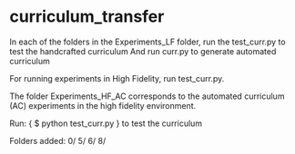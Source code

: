 # curriculum_transfer

In each of the folders in the Experiments_LF folder, run the test_curr.py to test the handcrafted curriculum
And run curr.py to generate automated curriculum

For running experiments in High Fidelity, run test_curr.py.


The folder Experiments_HF_AC corresponds to the automated curriculum (AC) experiments in the high fidelity environment.

Run:  { $ python test_curr.py } to test the curriculum


Folders added: 0/ 5/ 6/ 8/
